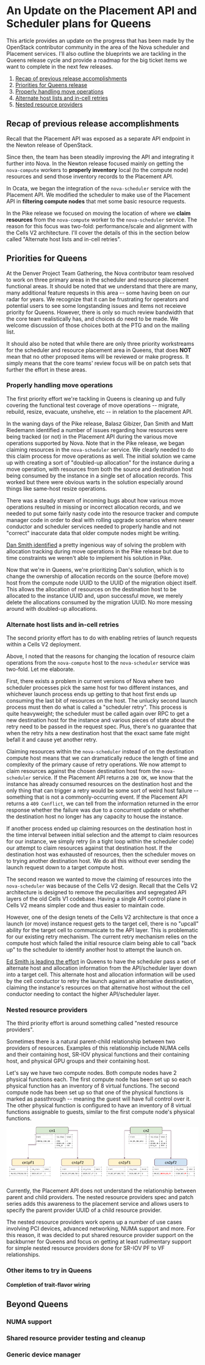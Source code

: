 # An Update on the Placement API and Scheduler plans for Queens

This article provides an update on the progress that has been made by the
OpenStack contributor community in the area of the Nova scheduler and Placement
services. I'll also outline the blueprints we are tackling in the Queens
release cycle and provide a roadmap for the big ticket items we want to
complete in the next few releases.

1. [Recap of previous release accomplishments](#recap-of-previous-release-accomplishments)
1. [Priorities for Queens release](#priorities-for-queens)
  1. [Properly handling move operations](#properly-handling-move-operations)
  1. [Alternate host lists and in-cell retries](#alternate-host-lists-and-in-cell-retries)
  1. [Nested resource providers](#nested-resource-providers)

## Recap of previous release accomplishments

Recall that the Placement API was exposed as a separate API endpoint in the
Newton release of OpenStack.

Since then, the team has been steadily improving the API and integrating it
further into Nova. In the Newton release focused mainly on getting the
`nova-compute` workers to **properly inventory** local (to the compute node)
resources and send those inventory records to the Placement API.

In Ocata, we began the integration of the `nova-scheduler` service with the
Placement API. We modified the scheduler to make use of the Placement API in
**filtering compute nodes** that met some basic resource requests.

In the Pike release we focused on moving the location of where we **claim
resources** from the `nova-compute` worker to the `nova-scheduler` service. The
reason for this focus was two-fold: performance/scale and alignment with the
Cells V2 architecture. I'll cover the details of this in the section below
called "Alternate host lists and in-cell retries".

## Priorities for Queens

At the Denver Project Team Gathering, the Nova contributor team resolved to
work on three primary areas in the scheduler and resource placement functional
areas. It should be noted that we understand that there are many, many
additional feature requests in this area -- some having been on our radar for
years. We recognize that it can be frustrating for operators and potential
users to see some longstanding issues and items not receieve priority for
Queens. However, there is only so much review bandwidth that the core team
realistically has, and choices do need to be made. We welcome discussion of
those choices both at the PTG and on the mailing list.

It should also be noted that while there are only three priority workstreams
for the scheduler and resource placement area in Queens, that does **NOT** mean
that no other proposed items will be reviewed or make progress. It simply means
that the core teams' review focus will be on patch sets that further the effort
in these areas.

### Properly handling move operations

The first priority effort we're tackling in Queens is cleaning up and fully
covering the functional test coverage of move operations -- migrate, rebuild,
resize, evacuate, unshelve, etc -- in relation to the placement API.

In the waning days of the Pike release, Balasz Gibizer, Dan Smith and Matt
Riedemann identified a number of issues regarding how resources were being
tracked (or not) in the Placement API during the various move operations
supported by Nova. Note that in the Pike release, we began claiming resources
in the `nova-scheduler` service. We clearly needed to do this claim process for
move operations as well. The initial solution we came up with creating a sort
of "doubled-up allocation" for the instance during a move operation, with
resources from both the source and destination host being consumed by the
instance in a single set of allocation records. This worked but there were
obvious warts in the solution especially around things like same-host resize
operations.

There was a steady stream of incoming bugs about how various move operations
resulted in missing or incorrect allocation records, and we needed to put some
fairly nasty code into the resource tracker and compute manager code in order
to deal with rolling upgrade scenarios where newer conductor and scheduler
services needed to properly handle and not "correct" inaccurate data that older
compute nodes might be writing.

[Dan Smith identified](http://specs.openstack.org/openstack/nova-specs/specs/queens/approved/migration-allocations.html)
a pretty ingenious way of solving the problem with
allocation tracking during move operations in the Pike release but due to time
constraints we weren't able to implement his solution in Pike.

Now that we're in Queens, we're prioritizing Dan's solution, which is to change
the ownership of allocation records on the source (before move) host from the
compute node UUID to the UUID of the migration object itself. This allows the
allocation of resources on the destination host to be allocated to the instance
UUID and, upon successful move, we merely delete the allocations consumed by
the migration UUID. No more messing around with doubled-up allocations.

### Alternate host lists and in-cell retries

The second priority effort has to do with enabling retries of launch requests
within a Cells V2 deployment.

Above, I noted that the reasons for changing the location of resource claim
operations from the `nova-compute` host to the `nova-scheduler` service was
two-fold. Let me elaborate.

First, there exists a problem in current versions of Nova where two scheduler
processes pick the same host for two different instances, and whichever launch
process ends up getting to that host first ends up consuming the last bit of
resources on the host. The unlucky second launch process must then do what is
called a "scheduler retry". This process is quite heavyweight; the scheduler
must be called again over RPC to get a new destination host for the instance
and various pieces of state about the retry need to be passed in the request
spec. Plus, there's no guarantee that when the retry hits a new destination
host that the exact same fate might befall it and cause yet another retry.

Claiming resources within the `nova-scheduler` instead of on the destination
compute host means that we can dramatically reduce the length of time and
complexity of the primary cause of retry operations. We now attempt to claim
resources against the chosen destination host from the `nova-scheduler`
service. If the Placement API returns a `200 OK`, we know that the instance has
already consumed resources on the destination host and the only thing that can
trigger a retry would be some sort of weird host failure -- something that is
not a commonly-occurring event. If the Placement API returns a `409 Conflict`,
we can tell from the information returned in the error response whether the
failure was due to a concurrent update or whether the destination host no
longer has any capacity to house the instance.

If another process ended up claiming resources on the destination host in the
time interval between initial selection and the attempt to claim resources for
our instance, we simply retry (in a tight loop within the scheduler code) our
attempt to claim resources against that destination host. If the destination
host was exhausted of resources, then the scheduler moves on to trying another
destination host.  We do all this without ever sending the launch request down
to a target compute host.

The second reason we wanted to move the claiming of resources into the
`nova-scheduler` was because of the Cells V2 design. Recall that the Cells V2
architecture is designed to remove the peculiarities and segregated API layers
of the old Cells V1 codebase. Having a single API control plane in Cells V2
means simpler code and thus easier to maintain code.

However, one of the design tenets of the Cells V2 architecture is that once a
launch (or move) instance request gets to the target cell, there is no "upcall"
ability for the target cell to communicate to the API layer. This is
problematic for our existing retry mechanism. The current retry mechanism
relies on the compute host which failed the initial resource claim being able
to call "back up" to the scheduler to identify another host to attempt the
launch on.

[Ed Smith is leading the effort](https://blueprints.launchpad.net/nova/+spec/return-alternate-hosts)
in Queens to have the scheduler pass a set of alternate host and allocation
information from the API/scheduler layer down into a target cell. This
alternate host and allocation information will be used by the cell conductor to
retry the launch against an alternative destination, claiming the instance's
resources on that alternative host without the cell conductor needing to
contact the higher API/scheduler layer.

### Nested resource providers

The third priority effort is around something called "nested resource
providers".

Sometimes there is a natural parent-child relationship between two providers of
resources. Examples of this relationship include NUMA cells and their
containing host, SR-IOV physical functions and their containing host, and
physical GPU groups and their containing host.

Let's say we have two compute nodes. Both compute nodes have 2 physical
functions each. The first compute node has been set up so each physical
function has an inventory of 8 virtual functions. The second compute node has
been set up so that one of the physical functions is marked as passthrough --
meaning the guest will have full control over it. The other physical function
is configured to have an inventory of 8 virtual functions assignable to guests,
similar to the first compute node's physical functions.

![Advanced nested provider topology](images/nested-resource-providers-advanced-topo.png "Nested resource provider topologies")

Currently, the Placement API does not understand the relationship between
parent and child providers. The nested resource providers spec and patch series
adds this awareness to the placement service and allows users to specify the
parent provider UUID of a child resource provider.

The nested resource providers work opens up a number of use cases involving PCI
devices, advanced networking, NUMA support and more. For this reason, it was
decided to put shared resource provider support on the backburner for Queens
and focus on getting at least rudimentary support for simple nested resource
providers done for SR-IOV PF to VF relationships.

### Other items to try in Queens

#### Completion of trait-flavor wiring

## Beyond Queens

### NUMA support

### Shared resource provider testing and cleanup

### Generic device manager
